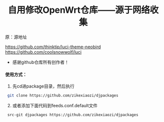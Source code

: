 <div align="center">
<h1 align="center">自用修改OpenWrt仓库——源于网络收集</h1>
</div>

原：源地址

https://github.com/thinktip/luci-theme-neobird
https://github.com/coolsnowwolf/luci

*  感谢github仓库所有创作者！

#### 使用方式：

1. 先cd进package目录，然后执行

```bash
 git clone https://github.com/zikexiaozi/djpackages
```
2. 或者添加下面代码到feeds.conf.default文件

```bash
 src-git djpackages https://github.com/zikexiaozi/djpackages
```
